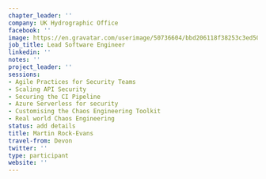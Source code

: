 ```yaml
---
chapter_leader: ''
company: UK Hydrographic Office
facebook: ''
image: https://en.gravatar.com/userimage/50736604/bbd206118f38253c3ed509aacba47106.jpg
job_title: Lead Software Engineer
linkedin: ''
notes: ''
project_leader: ''
sessions:
- Agile Practices for Security Teams
- Scaling API Security
- Securing the CI Pipeline
- Azure Serverless for security
- Customising the Chaos Engineering Toolkit
- Real world Chaos Engineering
status: add details
title: Martin Rock-Evans
travel-from: Devon
twitter: ''
type: participant
website: ''
---
```


<!-- put more details about participant here -->